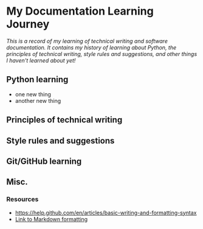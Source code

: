 # My Documentation Learning Journey

_This is a record of my learning of technical writing and software documentation. It contains my history of learning about Python, the principles of technical writing, style rules and suggestions, and other things I haven't learned about yet!_

## Python learning

* one new thing
* another new thing

## Principles of technical writing

## Style rules and suggestions

## Git/GitHub learning

## Misc.

### Resources

* https://help.github.com/en/articles/basic-writing-and-formatting-syntax
* [Link to Markdown formatting](https://help.github.com/en/articles/basic-writing-and-formatting-syntax)


